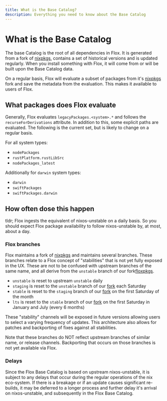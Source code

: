 ```yaml
---
title: What is the Base Catalog?
description: Everything you need to know about the Base Catalog
---
```


# What is the Base Catalog

The base Catalog is the root of all dependencies in Flox.  It is generated from
a fork of [nixpkgs][nixpkgs], contains a set of historical versions and is
updated regularly.  When you install something with Flox, it will come from or
will be built upon the Base Catalog data.

On a regular basis, Flox will evaluate a subset of packages from it's
[nixpkgs][nixpkgs] fork and save the metadata from the evaluation.  This makes
it available to users of Flox.

## What packages does Flox evaluate

Generally, Flox evaluates `legacyPackages.<system>.*` and follows the
`recurseForDerivations` attribute.  In addition to this, some explicit paths are
evaluated.  The following is the current set, but is likely to change on a
regular basis.

For all system types:

- `nodePackages`
- `rustPlatform.rustLibSrc`
- `nodePackages_latest`

Additionally for `darwin` system types:

- `darwin`
- `swiftPackages`
- `swiftPackages.darwin`

## How often dose this happen

tldr; Flox ingests the equivalent of nixos-unstable on a daily basis.  So you
should expect Flox package availability to follow nixos-unstable by, at most,
about a day.

### Flox branches

Flox maintains a fork of [nixpkgs][floxpkgs] and maintains several branches.
These branches relate to a Flox concept of "stabilities" that is not yet fully
exposed in the UX.  These are not to be confused with upstream branches of the
same name, and all derive from the `unstable` branch of our fork[floxpkgs].

- `unstable` is reset to upstream `unstable` daily
- `staging` is reset to the `unstable` branch of our [fork][floxpkgs] each Saturday
- `stable` is reset to the `staging` branch of our [fork][floxpkgs] on the first Saturday of the month
- `lts` is reset to the `stable` branch of our [fork][floxpkgs] on the first Saturday in January and July (every 6 months)

These "stability" channels will be exposed in future versions allowing users to
select a varying frequency of updates.  This architecture also allows for
patches and backporting of fixes against all stabilities.

Note that these branches do NOT reflect upstream branches of similar name, or
release channels.  Backporting that occurs on those branches is not yet
available via Flox.

### Delays

Since the Flox Base Catalog is based on upstream nixos-unstable, it is subject
to any delays that occur during the regular operations of the nix eco-system.
If there is a breakage or if an update causes significant re-builds, it may be
deferred to a longer process and further delay it's arrival on nixos-unstable,
and subsequently in the Flox Base Catalog.

[nixpkgs]: https://github.com/NixOS/nixpkgs
[floxpkgs]: https://github.com/flox/nixpkgs
